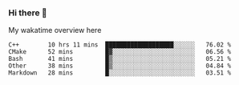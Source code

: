 ### Hi there 👋

<!--
**Jassy930/Jassy930** is a ✨ _special_ ✨ repository because its `README.md` (this file) appears on your GitHub profile.

Here are some ideas to get you started:

- 🔭 I’m currently working on ...
- 🌱 I’m currently learning ...
- 👯 I’m looking to collaborate on ...
- 🤔 I’m looking for help with ...
- 💬 Ask me about ...
- 📫 How to reach me: ...
- 😄 Pronouns: ...
- ⚡ Fun fact: ...
-->

My wakatime overview here
<!--START_SECTION:waka-->
```text
C++        10 hrs 11 mins  ███████████████████░░░░░░   76.02 % 
CMake      52 mins         █▓░░░░░░░░░░░░░░░░░░░░░░░   06.56 % 
Bash       41 mins         █▒░░░░░░░░░░░░░░░░░░░░░░░   05.21 % 
Other      38 mins         █▒░░░░░░░░░░░░░░░░░░░░░░░   04.84 % 
Markdown   28 mins         █░░░░░░░░░░░░░░░░░░░░░░░░   03.51 % 
```
<!--END_SECTION:waka-->
